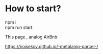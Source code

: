 # How to start?

npm i <br>
npm run start <br>

This page , analog AirBnb

https://noisekov.github.io/-metalamp-parcel-/

